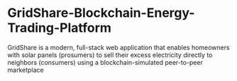 # GridShare-Blockchain-Energy-Trading-Platform
GridShare is a modern, full-stack web application that enables homeowners with solar panels (prosumers) to sell their excess electricity directly to neighbors (consumers) using a blockchain-simulated peer-to-peer marketplace

